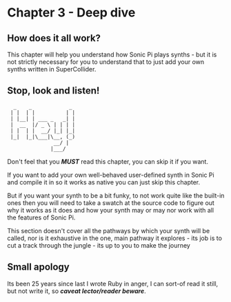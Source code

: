 # Chapter 3 - Deep dive

## How does it all work?

This chapter will help you understand how Sonic Pi plays synths  - but it is not strictly necessary for you to understand that to just add your own synths written in SuperCollider.

## Stop, look and listen!

```
  _    _            _
 | |  | |          | |
 | |__| | ___ _   _| |
 |  __  |/ _ \ | | | |
 | |  | |  __/ |_| |_|
 |_|  |_|\___|\__, (_)
               __/ |
              |___/
```

Don't feel that you ***MUST*** read this chapter, you can skip it if you want.

If you want to add your own well-behaved user-defined synth in Sonic Pi and compile it in so it works as native you can just skip this chapter.

But if you want your synth to be a bit funky, to not work quite like the built-in ones then you will need to take a swatch at the source code to figure out why it works as it does and how your synth may or may nor work with all the features of Sonic Pi.

This section doesn't cover all the pathways by which your synth will be called, nor is it exhaustive in the one, main pathway it explores - its job is to cut a track through the jungle - its up to you to make the journey

## Small apology

Its been 25 years since last I wrote Ruby in anger, I can sort-of read it still, but not write it, so ***caveat lector/reader beware***.